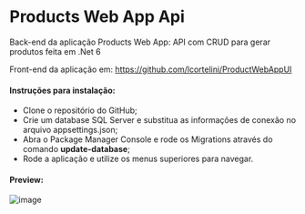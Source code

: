 # Products Web App Api

Back-end da aplicação Products Web App: API com CRUD para gerar produtos feita em .Net 6

Front-end da aplicação em: https://github.com/lcortelini/ProductWebAppUI

#### Instruções para instalação:

- Clone o repositório do GitHub;
- Crie um database SQL Server e substitua as informações de conexão no arquivo appsettings.json;
- Abra o Package Manager Console e rode os Migrations através do comando **update-database**;
- Rode a aplicação e utilize os menus superiores para navegar.

#### Preview:

![image](https://github.com/lcortelini/ProductsWebApp/assets/63747403/05591666-1d49-40c8-91a6-22a52f2453f5)



